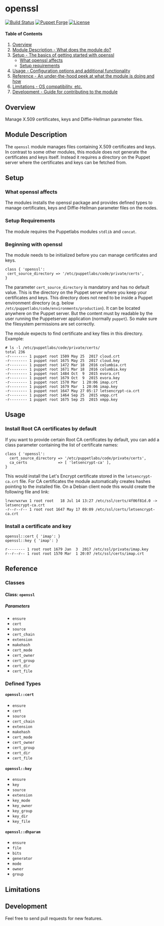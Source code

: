 # openssl

[![Build Status](https://travis-ci.org/smoeding/puppet-openssl.svg?branch=master)](https://travis-ci.org/smoeding/puppet-openssl)
[![Puppet Forge](http://img.shields.io/puppetforge/v/stm/openssl.svg)](https://forge.puppetlabs.com/stm/openssl)
[![License](https://img.shields.io/github/license/smoeding/puppet-openssl.svg)](https://raw.githubusercontent.com/smoeding/puppet-openssl/master/LICENSE)

#### Table of Contents

1. [Overview](#overview)
2. [Module Description - What does the module do?](#module-description)
3. [Setup - The basics of getting started with openssl](#setup)
    * [What openssl affects](#what-openssl-affects)
    * [Setup requirements](#setup-requirements)
4. [Usage - Configuration options and additional functionality](#usage)
5. [Reference - An under-the-hood peek at what the module is doing and how](#reference)
5. [Limitations - OS compatibility, etc.](#limitations)
6. [Development - Guide for contributing to the module](#development)

## Overview

Manage X.509 certificates, keys and Diffie-Hellman parameter files.

## Module Description

The `openssl` module manages files containing X.509 certificates and keys. In contrast to some other modules, this module does not generate the certificates and keys itself. Instead it requires a directory on the Puppet server where the certificates and keys can be fetched from.

## Setup

### What openssl affects

The modules installs the openssl package and provides defined types to manage certificates, keys and Diffie-Hellman parameter files on the nodes.

### Setup Requirements

The module requires the Puppetlabs modules `stdlib` and `concat`.

### Beginning with openssl

The module needs to be initialized before you can manage certificates and keys.

``` puppet
class { 'openssl':
 cert_source_directory => '/etc/puppetlabs/code/private/certs',
}
```

The parameter `cert_source_directory` is mandatory and has no default value. This is the directory on the Puppet server where you keep your certificates and keys. This directory does not need to be inside a Puppet environment directory (e.g. below `/etc/puppetlabs/code/environments/production`). It can be located anywhere on the Puppet server. But the content must by readable by the user running the Puppetserver application (normally `puppet`). So make sure the filesystem permissions are set correctly.

The module expects to find certificate and key files in this directory. Example:

``` text
# ls -l /etc/puppetlabs/code/private/certs/
total 236
-r-------- 1 puppet root 1509 May 25  2017 cloud.crt
-r-------- 1 puppet root 1675 May 25  2017 cloud.key
-r-------- 1 puppet root 1472 Mar 18  2016 columbia.crt
-r-------- 1 puppet root 1671 Mar 18  2016 columbia.key
-r-------- 1 puppet root 1484 Oct  9  2015 evora.crt
-r-------- 1 puppet root 1679 Oct  9  2015 evora.key
-r-------- 1 puppet root 1570 Mar  1 20:06 imap.crt
-r-------- 1 puppet root 1679 Mar  1 20:06 imap.key
-r-------- 1 puppet root 1647 May 27 05:17 letsencrypt-ca.crt
-r-------- 1 puppet root 1464 Sep 25  2015 xmpp.crt
-r-------- 1 puppet root 1675 Sep 25  2015 xmpp.key
```

## Usage

### Install Root CA certificates by default

If you want to provide certain Root CA certificates by default, you can add a class parameter containing the list of certificate names:

``` puppet
class { 'openssl':
  cert_source_directory => '/etc/puppetlabs/code/private/certs',
  ca_certs              => [ 'letsencrypt-ca' ],
}
```

This would install the Let's Encrypt certificate stored in the `letsencrypt-ca.crt` file. For CA certificates the module automatically creates hashes pointing to the installed file. On a Debian client node this would create the following file and link:

``` text
lrwxrwxrwx 1 root root   18 Jul 14 13:27 /etc/ssl/certs/4f06f81d.0 -> letsencrypt-ca.crt
-r--r--r-- 1 root root 1647 May 17 09:09 /etc/ssl/certs/letsencrypt-ca.crt
```

### Install a certificate and key

``` puppet
openssl::cert { 'imap': }
openssl::key { 'imap': }
```

``` text
r-------- 1 root root 1679 Jan  3  2017 /etc/ssl/private/imap.key
r--r--r-- 1 root root 1570 Mar  1 20:07 /etc/ssl/certs/imap.crt
```

## Reference

### Classes

#### Class: `openssl`

##### Parameters

* `ensure`
* `cert`
* `source`
* `cert_chain`
* `extension`
* `makehash`
* `cert_mode`
* `cert_owner`
* `cert_group`
* `cert_dir`
* `cert_file`

### Defined Types

#### `openssl::cert`

* `ensure`
* `cert`
* `source`
* `cert_chain`
* `extension`
* `makehash`
* `cert_mode`
* `cert_owner`
* `cert_group`
* `cert_dir`
* `cert_file`

#### `openssl::key`

* `ensure`
* `key`
* `source`
* `extension`
* `key_mode`
* `key_owner`
* `key_group`
* `key_dir`
* `key_file`

#### `openssl::dhparam`

* `ensure`
* `file`
* `bits`
* `generator`
* `mode`
* `owner`
* `group`

## Limitations

## Development

Feel free to send pull requests for new features.
